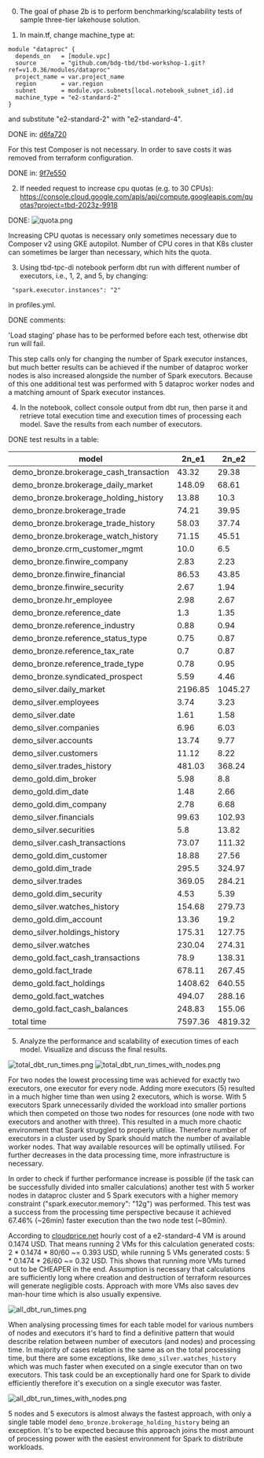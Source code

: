 0. The goal of phase 2b is to perform benchmarking/scalability tests of sample three-tier lakehouse solution.


1. In main.tf, change machine_type at:

```
module "dataproc" {
  depends_on   = [module.vpc]
  source       = "github.com/bdg-tbd/tbd-workshop-1.git?ref=v1.0.36/modules/dataproc"
  project_name = var.project_name
  region       = var.region
  subnet       = module.vpc.subnets[local.notebook_subnet_id].id
  machine_type = "e2-standard-2"
}
```

and substitute "e2-standard-2" with "e2-standard-4".

  DONE in:
  [d6fa720](https://github.com/karolstepanienko/tbd-workshop-1/commit/d6fa720c4a2fd6991b32c6f338b775a7d031099f)

  For this test Composer is not necessary. In order to save costs it was removed from terraform configuration.

  DONE in:
  [9f7e550](https://github.com/karolstepanienko/tbd-workshop-1/commit/9f7e550e030a9456a8a7e8954dcfce620d8bb4ff)


2. If needed request to increase cpu quotas (e.g. to 30 CPUs): 
https://console.cloud.google.com/apis/api/compute.googleapis.com/quotas?project=tbd-2023z-9918

  DONE:
  ![quota.png](doc/figures/phase2/quota.png)

  Increasing CPU quotas is necessary only sometimes necessary due to Composer v2 using GKE autopilot. Number of CPU cores in that K8s cluster can sometimes be larger than necessary, which hits the quota.


3. Using tbd-tpc-di notebook perform dbt run with different number of executors, i.e., 1, 2, and 5, by changing:
```
 "spark.executor.instances": "2"
```

in profiles.yml.


  DONE comments:

  'Load staging' phase has to be performed before each test, otherwise dbt run will fail.

  This step calls only for changing the number of Spark executor instances, but much better results can be achieved if the number of dataproc worker nodes is also increased alongside the number of Spark executors. Because of this one additional test was performed with 5 dataproc worker nodes and a matching amount of Spark executor instances.


4. In the notebook, collect console output from dbt run, then parse it and retrieve total execution time and execution times of processing each model. Save the results from each number of executors.

DONE test results in a table:

| model | 2n_e1 | 2n_e2 | 2n_e5 | 5n_e5 |
| -------- | ----- | ----- | ----- | ----- |
| demo_bronze.brokerage_cash_transaction | 43.32 | 29.38 | 31.6 | 20.03 |
| demo_bronze.brokerage_daily_market | 148.09 | 68.61 | 56.14 | 37.55 |
| demo_bronze.brokerage_holding_history | 13.88 | 10.3 | 7.73 | 10.47 |
| demo_bronze.brokerage_trade | 74.21 | 39.95 | 26.36 | 28.49 |
| demo_bronze.brokerage_trade_history | 58.03 | 37.74 | 24.94 | 24.79 |
| demo_bronze.brokerage_watch_history | 71.15 | 45.51 | 25.91 | 26.99 |
| demo_bronze.crm_customer_mgmt | 10.0 | 6.5 | 6.6 | 6.25 |
| demo_bronze.finwire_company | 2.83 | 2.23 | 1.83 | 1.63 |
| demo_bronze.finwire_financial | 86.53 | 43.85 | 35.6 | 30.57 |
| demo_bronze.finwire_security | 2.67 | 1.94 | 2.67 | 2.04 |
| demo_bronze.hr_employee | 2.98 | 2.67 | 4.96 | 1.82 |
| demo_bronze.reference_date | 1.3 | 1.35 | 1.89 | 1.17 |
| demo_bronze.reference_industry | 0.88 | 0.94 | 1.33 | 0.79 |
| demo_bronze.reference_status_type | 0.75 | 0.87 | 1.02 | 0.8 |
| demo_bronze.reference_tax_rate | 0.7 | 0.87 | 0.9 | 1.04 |
| demo_bronze.reference_trade_type | 0.78 | 0.95 | 0.88 | 0.8 |
| demo_bronze.syndicated_prospect | 5.59 | 4.46 | 3.96 | 2.99 |
| demo_silver.daily_market | 2196.85 | 1045.27 | 688.85 | 506.48 |
| demo_silver.employees | 3.74 | 3.23 | 6.5 | 2.43 |
| demo_silver.date | 1.61 | 1.58 | 4.44 | 1.36 |
| demo_silver.companies | 6.96 | 6.03 | 12.7 | 4.51 |
| demo_silver.accounts | 13.74 | 9.77 | 22.17 | 8.55 |
| demo_silver.customers | 11.12 | 8.22 | 11.14 | 5.87 |
| demo_silver.trades_history | 481.03 | 368.24 | 701.47 | 135.55 |
| demo_gold.dim_broker | 5.98 | 8.8 | 5.9 | 2.24 |
| demo_gold.dim_date | 1.48 | 2.66 | 1.67 | 1.08 |
| demo_gold.dim_company | 2.78 | 6.68 | 6.29 | 2.32 |
| demo_silver.financials | 99.63 | 102.93 | 154.63 | 41.12 |
| demo_silver.securities | 5.8 | 13.82 | 8.63 | 3.64 |
| demo_silver.cash_transactions | 73.07 | 111.32 | 146.57 | 25.2 |
| demo_gold.dim_customer | 18.88 | 27.56 | 37.99 | 10.52 |
| demo_gold.dim_trade | 295.5 | 324.97 | 564.93 | 78.13 |
| demo_silver.trades | 369.05 | 284.21 | 558.21 | 104.05 |
| demo_gold.dim_security | 4.53 | 5.39 | 5.07 | 2.94 |
| demo_silver.watches_history | 154.68 | 279.73 | 404.21 | 54.69 |
| demo_gold.dim_account | 13.36 | 19.2 | 19.71 | 6.46 |
| demo_silver.holdings_history | 175.31 | 127.75 | 194.06 | 41.42 |
| demo_silver.watches | 230.04 | 274.31 | 310.33 | 64.66 |
| demo_gold.fact_cash_transactions | 78.9 | 138.31 | 222.33 | 26.31 |
| demo_gold.fact_trade | 678.11 | 267.45 | 526.65 | 66.27 |
| demo_gold.fact_holdings | 1408.62 | 640.55 | 1016.27 | 119.47 |
| demo_gold.fact_watches | 494.07 | 288.16 | 259.19 | 25.93 |
| demo_gold.fact_cash_balances | 248.83 | 155.06 | 224.23 | 28.82 |
| total time | 7597.36 | 4819.32 | 6348.46 | 1568.24 |


5. Analyze the performance and scalability of execution times of each model. Visualize and discuss the final results.

  ![total_dbt_run_times.png](doc/figures/phase2/total_dbt_run_times.png)
  ![total_dbt_run_times_with_nodes.png](doc/figures/phase2/total_dbt_run_times_with_nodes.png)

  For two nodes the lowest processing time was achieved for exactly two executors, one executor for every node. Adding more executors (5) resulted in a much higher time than wen using 2 executors, which is worse. With 5 executors Spark unnecessarily divided the workload into smaller portions which then competed on those two nodes for resources (one node with two executors and another with three). This resulted in a much more chaotic environment that Spark struggled to properly utilise. Therefore number of executors in a cluster used by Spark should match the number of available worker nodes. That way available resources will be optimally utilised. For further decreases in the data processing time, more infrastructure is necessary.

  In order to check if further performance increase is possible (if the task can be successfully divided into smaller calculations) another test with 5 worker nodes in dataproc cluster and 5 Spark executors with a higher memory constraint ("spark.executor.memory": "12g") was performed. This test was a success from the processing time perspective because it achieved 67.46% (~26min) faster execution than the two node test (~80min).

  According to [cloudprice.net](https://cloudprice.net/gcp/compute?_ProcessorVCPUCount_min=2&sortField=PricePerHour&sortOrder=true&_MemorySizeInMB_max=16&_MemorySizeInMB_min=8) hourly cost of a e2-standard-4 VM is around 0.1474 USD. That means running 2 VMs for this calculation generated costs: 2 * 0.1474 * 80/60 ~= 0.393 USD, while running 5 VMs generated costs: 5 * 0.1474 * 26/60 ~= 0.32 USD. This shows that running more VMs turned out to be CHEAPER in the end. Assumption is necessary that calculations are sufficiently long where creation and destruction of terraform resources will generate negligible costs. Approach with more VMs also saves dev man-hour time which is also usually expensive.

  ![all_dbt_run_times.png](doc/figures/phase2/all_dbt_run_times.png)

  When analysing processing times for each table model for various numbers of nodes and executors it's hard to find a definitive pattern that would describe relation between number of executors (and nodes) and processing time. In majority of cases relation is the same as on the total processing time, but there are some exceptions, like `demo_silver.watches_history` which was much faster when executed on a single executor than on two executors. This task could be an exceptionally hard one for Spark to divide efficiently therefore it's execution on a single executor was faster.

  ![all_dbt_run_times_with_nodes.png](doc/figures/phase2/all_dbt_run_times_with_nodes.png)

  5 nodes and 5 executors is almost always the fastest approach, with only a single table model `demo_bronze.brokerage_holding_history` being an exception. It's to be expected because this approach joins the most amount of processing power with the easiest environment for Spark to distribute workloads.
